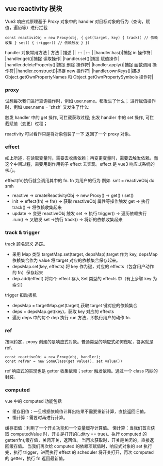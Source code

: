 ## vue reactivity 模块

Vue3 响应式原理基于 Proxy 对象中的 handler 对目标对象的行为（查询，赋值，遍历等）进行拦截

`const reactiviObj = new Proxy(obj, { get(target, key) { track() // 依赖收集 } set() { trigger() // 依赖触发 } })`

handler 对象常用方法
| 方法 | 描述 |
| :-: | :-: |
|handler.has()|捕捉 in 操作符|
|handler.get()|捕捉 读取操作|
|handler.set()|捕捉 赋值操作|
|handler.deleteProperty()|捕捉 删除 操作符|
|handler.apply()|捕捉 函数调用 操作符|
|handler.construct()|捕捉 new 操作符|
|handler.ownKeys()|捕捉 Object.getOwnPropertyNames 和 Object.getOwnPropertySymbols 操作符|

### proxy

试想每次我们进行查询操作时，例如 user.name。都发生了什么；
进行赋值操作时，例如 user.name = 'zhzh' 又发生了什么:

触发 handler 中的 get 操作, 可拦截获取过程;
出发 handler 中的 set 操作, 可拦截赋值（变更）过程；

reactivity 可以看作只是将对象包装了一下 返回了一个 proxy 对象。

### effect

如上所述，在读取变量时，需要去收集依赖；再变更变量时，需要去触发依赖。而这个中间过程，需要用副作用钩子 effect 去实现。effect 是 vue3 响应式系统的核心。

effect(fn)执行就会调用其中的 fn. fn 为用户的行为 例如: smt = reactiveObj do smh

- reactive -> createReactivityObj -> new Proxy() -> get() / set()
- init -> effect(fn) -> fn() -> 获取 reactiveObj 属性等操作触发 get -> 执行 track() -> 将依赖收集起来
- update -> 变更 reactiveObj 触发 set -> 执行 trigger() -> 遍历依赖执行 .run() -> 又触发 set ->执行 track() -> 将新的依赖收集起来

### track & trigger

track 顾名思义 追踪。

- 采用 Map 类型 targetMap.set(target, depsMap);target 作为 key, depsMap 依赖集合作为 value 将 target 对应的依赖集合保存起来。
- depsMap.set(key, effects) 将 key 作为键，对应的 effects（包含用户动作的 fn）保存起来
- dep.add(effect) 将每个 effect 存入 Set 类型的 effects 中（有上步骤 key 为索引）

trigger 扣动扳机

- depsMap = targetMap.get(target),获取 target 键对应的依赖集合
- deps = depsMap.get(key)，获取 key 对应的 effects
- 遍历 deps 中的每个 dep 执行 run 方法，即执行用户的动作 fn.

### ref

按照约定，proxy 创建的是响应式对象。普通类型的响应式如何做呢，答案就是 ref。

```
const reactiveObj = new Proxy(obj, handler);
const refVar = new SomeClass(get value(), set value())
```

ref 响应式的实现也是 getter 收集依赖；setter 触发依赖。通过一个 class 巧妙的封装。

### computed

vue 中的 computed 功能包括

- 缓存旧值：一旦根据依赖值计算出结果不需要重新计算，直接返回旧值。
- 懒计算：需要时再进行计算。

缓存旧值：利用了一个开关功能和一个变量缓存计算值。
懒计算：当我们首次获取 computedValue 时，开关是打开的(\_ditry == true)。执行 computed 的 getter(fn),缓存值，关闭开关，返回值。
当再次获取时，开关是关闭的，直接返回缓存值。
当我们再次给 computed 的依赖项赋值时，响应式对象的 set 执行完，执行 trigger，进而执行 effect 的 scheduler 将开关打开，再次 computed 的 getter，执行 fn 返回最新值。
